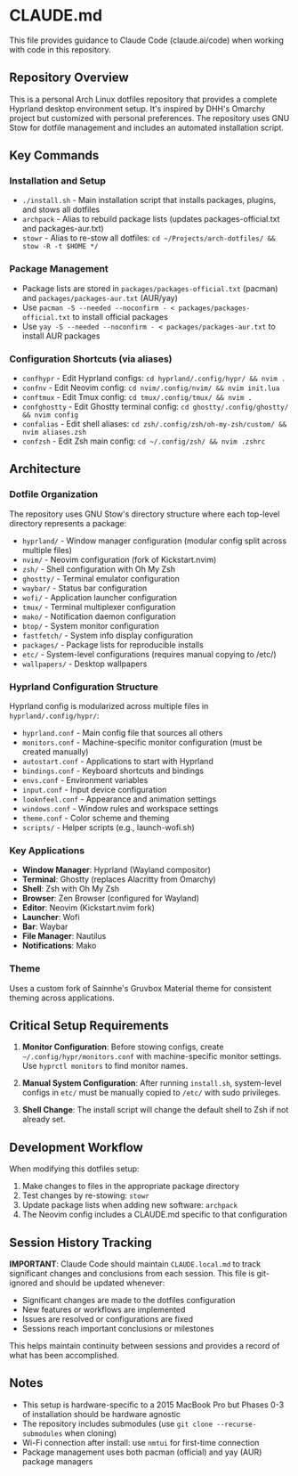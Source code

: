 # CLAUDE.md

This file provides guidance to Claude Code (claude.ai/code) when working with code in this repository.

## Repository Overview

This is a personal Arch Linux dotfiles repository that provides a complete Hyprland desktop environment setup. It's inspired by DHH's Omarchy project but customized with personal preferences. The repository uses GNU Stow for dotfile management and includes an automated installation script.

## Key Commands

### Installation and Setup
- `./install.sh` - Main installation script that installs packages, plugins, and stows all dotfiles
- `archpack` - Alias to rebuild package lists (updates packages-official.txt and packages-aur.txt)
- `stowr` - Alias to re-stow all dotfiles: `cd ~/Projects/arch-dotfiles/ && stow -R -t $HOME */`

### Package Management
- Package lists are stored in `packages/packages-official.txt` (pacman) and `packages/packages-aur.txt` (AUR/yay)
- Use `pacman -S --needed --noconfirm - < packages/packages-official.txt` to install official packages
- Use `yay -S --needed --noconfirm - < packages/packages-aur.txt` to install AUR packages

### Configuration Shortcuts (via aliases)
- `confhypr` - Edit Hyprland configs: `cd hyprland/.config/hypr/ && nvim .`
- `confnv` - Edit Neovim config: `cd nvim/.config/nvim/ && nvim init.lua`
- `conftmux` - Edit Tmux config: `cd tmux/.config/tmux/ && nvim .`
- `confghostty` - Edit Ghostty terminal config: `cd ghostty/.config/ghostty/ && nvim config`
- `confalias` - Edit shell aliases: `cd zsh/.config/zsh/oh-my-zsh/custom/ && nvim aliases.zsh`
- `confzsh` - Edit Zsh main config: `cd ~/.config/zsh/ && nvim .zshrc`

## Architecture

### Dotfile Organization
The repository uses GNU Stow's directory structure where each top-level directory represents a package:
- `hyprland/` - Window manager configuration (modular config split across multiple files)
- `nvim/` - Neovim configuration (fork of Kickstart.nvim)
- `zsh/` - Shell configuration with Oh My Zsh
- `ghostty/` - Terminal emulator configuration
- `waybar/` - Status bar configuration
- `wofi/` - Application launcher configuration
- `tmux/` - Terminal multiplexer configuration
- `mako/` - Notification daemon configuration
- `btop/` - System monitor configuration
- `fastfetch/` - System info display configuration
- `packages/` - Package lists for reproducible installs
- `etc/` - System-level configurations (requires manual copying to /etc/)
- `wallpapers/` - Desktop wallpapers

### Hyprland Configuration Structure
Hyprland config is modularized across multiple files in `hyprland/.config/hypr/`:
- `hyprland.conf` - Main config file that sources all others
- `monitors.conf` - Machine-specific monitor configuration (must be created manually)
- `autostart.conf` - Applications to start with Hyprland
- `bindings.conf` - Keyboard shortcuts and bindings
- `envs.conf` - Environment variables
- `input.conf` - Input device configuration
- `looknfeel.conf` - Appearance and animation settings
- `windows.conf` - Window rules and workspace settings
- `theme.conf` - Color scheme and theming
- `scripts/` - Helper scripts (e.g., launch-wofi.sh)

### Key Applications
- **Window Manager**: Hyprland (Wayland compositor)
- **Terminal**: Ghostty (replaces Alacritty from Omarchy)
- **Shell**: Zsh with Oh My Zsh
- **Browser**: Zen Browser (configured for Wayland)
- **Editor**: Neovim (Kickstart.nvim fork)
- **Launcher**: Wofi
- **Bar**: Waybar
- **File Manager**: Nautilus
- **Notifications**: Mako

### Theme
Uses a custom fork of Sainnhe's Gruvbox Material theme for consistent theming across applications.

## Critical Setup Requirements

1. **Monitor Configuration**: Before stowing configs, create `~/.config/hypr/monitors.conf` with machine-specific monitor settings. Use `hyprctl monitors` to find monitor names.

2. **Manual System Configuration**: After running `install.sh`, system-level configs in `etc/` must be manually copied to `/etc/` with sudo privileges.

3. **Shell Change**: The install script will change the default shell to Zsh if not already set.

## Development Workflow

When modifying this dotfiles setup:
1. Make changes to files in the appropriate package directory
2. Test changes by re-stowing: `stowr`
3. Update package lists when adding new software: `archpack`
4. The Neovim config includes a CLAUDE.md specific to that configuration

## Session History Tracking

**IMPORTANT**: Claude Code should maintain `CLAUDE.local.md` to track significant changes and conclusions from each session. This file is git-ignored and should be updated whenever:
- Significant changes are made to the dotfiles configuration
- New features or workflows are implemented
- Issues are resolved or configurations are fixed
- Sessions reach important conclusions or milestones

This helps maintain continuity between sessions and provides a record of what has been accomplished.

## Notes

- This setup is hardware-specific to a 2015 MacBook Pro but Phases 0-3 of installation should be hardware agnostic
- The repository includes submodules (use `git clone --recurse-submodules` when cloning)
- Wi-Fi connection after install: use `nmtui` for first-time connection
- Package management uses both pacman (official) and yay (AUR) package managers